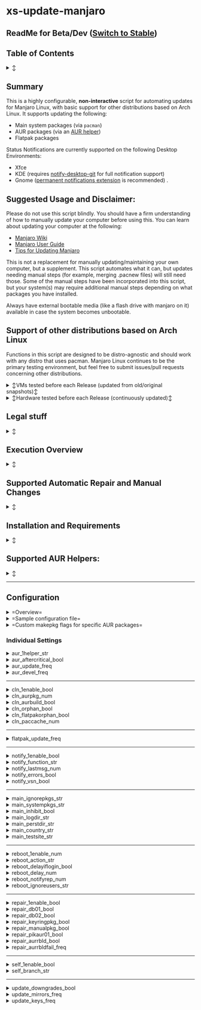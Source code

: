# xs-update-manjaro

 ## ReadMe for Beta/Dev ([Switch to Stable](https://github.com/lectrode/xs-update-manjaro/tree/stable))

## Table of Contents
<details>
 <summary>↕</summary>

* [Summary](#summary "")
* [Suggested usage / Disclaimer](#suggested-usage-and-disclaimer "")
* [Execution Overview](#execution-overview "")
* [Supported Automatic Repair / Manual Changes](#supported-automatic-repair-and-manual-changes "")
* [Installation/Requirements](#installation-and-requirements "")
* [Supported AUR Helpers](#supported-aur-helpers "")
* [Configuration](#configuration "")
  * [=Sample Configuration=](#sample-config "")
  * [=Custom `makepkg` flags=](#custom-flags "")
  * [aur_1helper_str](#aur_1helper_str "")
  * [aur_aftercritical_bool](#aur_aftercritical_bool "")
  * [aur_update_freq](#aur_update_freq "")
  * [aur_devel_freq](#aur_devel_freq "")
  * [cln_1enable_bool](#cln_1enable_bool "")
  * [cln_aurpkg_num](#cln_aurpkg_num "")
  * [cln_aurbuild_bool](#cln_aurbuild_bool "")
  * [cln_orphan_bool](#cln_orphan_bool "")
  * [cln_flatpakorphan_bool](#cln_flatpakorphan_bool "")
  * [cln_paccache_num](#cln_paccache_num "")
  * [flatpak_update_freq](#flatpak_update_freq "")
  * [notify_1enable_bool](#notify_1enable_bool "")
  * [notify_function_str](#notify_function_str "")
  * [notify_lastmsg_num](#notify_lastmsg_num "")
  * [notify_errors_bool](#notify_errors_bool "")
  * [notify_vsn_bool](#notify_vsn_bool "")
  * [main_ignorepkgs_str](#main_ignorepkgs_str "")
  * [main_systempkgs_str](#main_systempkgs_str "")
  * [main_inhibit_bool](#main_inhibit_bool "")
  * [main_logdir_str](#main_logdir_str "")
  * [main_perstdir_str](#main_perstdir_str "")
  * [main_country_str](#main_country_str "")
  * [main_testsite_str](#main_testsite_str "")
  * [reboot_1enable_num](#reboot_1enable_num "")
  * [reboot_action_str](#reboot_action_str "")
  * [reboot_delayiflogin_bool](#reboot_delayiflogin_bool "")
  * [reboot_delay_num](#reboot_delay_num "")
  * [reboot_notifyrep_num](#reboot_notifyrep_num "")
  * [reboot_ignoreusers_str](#reboot_ignoreusers_str "")
  * [repair_1enable_bool](#repair_1enable_bool "")
  * [repair_db01_bool](#repair_db01_bool "")
  * [repair_db02_bool](#repair_db02_bool "")
  * [repair_keyringpkg_bool](#repair_keyringpkg_bool "")
  * [repair_manualpkg_bool](#repair_manualpkg_bool "")
  * [repair_pikaur01_bool](#repair_pikaur01_bool "")
  * [repair_aurrbld_bool](#repair_aurrbld_bool "")
  * [repair_aurrbldfail_freq](#repair_aurrbldfail_freq "")
  * [self_1enable_bool](#self_1enable_bool "")
  * [self_branch_str](#self_branch_str "")
  * [update_downgrades_bool](#update_downgrades_bool "")
  * [update_mirrors_freq](#update_mirrors_freq "")
  * [update_keys_freq](#update_keys_freq "")
</details>

## Summary

This is a highly configurable, **non-interactive** script for automating updates for Manjaro Linux, with basic support for other distributions based on Arch Linux. It supports updating the following:
* Main system packages (via `pacman`)
* AUR packages (via an [AUR helper](#supported-aur-helpers ""))
* Flatpak packages

Status Notifications are currently supported on the following Desktop Environments:
* Xfce
* KDE (requires [notify-desktop-git](https://aur.archlinux.org/packages/notify-desktop-git) for full notification support)
* Gnome ([permanent notifications extension](https://extensions.gnome.org/extension/41/permanent-notifications/ "") is recommended)
.

## Suggested Usage and Disclaimer:
Please do not use this script blindly. You should have a firm understanding of how to manually update your computer before using this. 
You can learn about updating your computer at the following:
* [Manjaro Wiki](https://wiki.manjaro.org/index.php?title=Main_Page#Software_Management_.2F_Applications)
* [Manjaro User Guide](https://manjaro.org/support/userguide/)
* [Tips for Updating Manjaro](https://forum.manjaro.org/t/root-tip-update-manjaro-the-smart-way/30979)

This is not a replacement for manually updating/maintaining your own computer, but a supplement. This script automates what it can, but updates needing manual steps (for example, merging .pacnew files) will still need those.
Some of the manual steps have been incorporated into this script, but your system(s) may require additional manual steps depending on what packages you have installed.

Always have external bootable media (like a flash drive with manjaro on it) available in case the system becomes unbootable.

## Support of other distributions based on Arch Linux

Functions in this script are designed to be distro-agnostic and should work with any distro that uses pacman. Manjaro Linux continues to be the primary testing environment, but feel free to submit issues/pull requests concerning other distributions.

<details>
<summary>↕VMs tested before each Release (updated from old/original snapshots)↕</summary>

<table>
  <tr><td>Distro</td><td>Desktop</td><td>Arch</td><td>Snapshot Date/Version</td></tr>
  <tr><td><a href="https://manjaro.org/">Manjaro Linux</a></td><td><a href="https://manjaro.org/downloads/official/xfce">Xfce</a></td><td>x86_64</td><td><code>17.1.7</code> <code>18.0</code> <code>18.1.0</code> <code>2021/06/08</code></tr></tr>
  <tr><td><a href="https://manjaro.org/">Manjaro Linux</a></td><td><a href="https://manjaro.org/downloads/official/kde">KDE</a></td><td>x86_64</td><td><code>20.0-rc3</code> <code>2020/10/11</code></tr></tr>
  <tr><td><a href="https://manjaro.org/">Manjaro Linux</a></td><td><a href="https://manjaro.org/downloads/official/gnome">Gnome</a></td><td>x86_64</td><td><code>2021/03/21</code></tr></tr>
  <tr><td><a href="https://archlinux.org">Arch Linux</a></td><td>Xfce</td><td>x86_64</td><td><code>2022/02/04</code></tr></tr>
  <tr><td><a href="https://endeavouros.com">EndeavourOS</a></td><td>Xfce</td><td>x86_64</td><td><code>2021/08/30</code></tr></tr>
  <tr><td><a href="https://garudalinux.org">Garuda Linux</a></td><td>Xfce</td><td>x86_64</td><td><code>2021/08/09</code></tr></tr>
</table>
</details>

<details>
<summary>↕Hardware tested before each Release (continuously updated)↕</summary>

<table>
  <tr><td>Hardware</td><td>Distro</td><td>Desktop</td><td>Arch</td><td>Fresh install version/date</td></tr>
  <tr><td>AMD Ryzen 3500u (thinkpad laptop)</td><td><a href="https://manjaro.org/">Manjaro Linux</a></td><td><a href="https://manjaro.org/downloads/official/xfce">Xfce</a></td><td>x86_64</td><td><code>2021/11/26</code></tr></tr>
  <tr><td>Intel core i7-3770 + Nvidia gtx 970 (dell tower)</td><td><a href="https://manjaro.org/">Manjaro Linux</a></td><td><a href="https://manjaro.org/downloads/official/xfce">Xfce</a></td><td>x86_64</td><td><code>2018/10/28</code></tr></tr>
  <tr><td>Pinephone <a href="https://wiki.pine64.org/wiki/PinePhone_v1.2b">v1.2b</a></td><td><a href="https://manjaro.org/">Manjaro Linux</a></td><td><a href="https://manjaro.org/downloads/arm/pinephone/arm8-pinephone-phosh">Phosh</a></td><td>arm</td><td><code>beta 23</code></tr></tr>
</table>
</details>


## Legal stuff
<details>
<summary>↕</summary>

This is licensed under [Apache 2.0](https://opensource.org/licenses/Apache-2.0)
* TL/DR (as I understand it): You can modify, redistribute, or include in sold products as long as you include the license. You lose this right if you start throwing around litigation. No warranty or guarantee is included or implied. **Use at your own risk**.
<details>
<summary>= Expand for License details =</summary>

   Copyright 2016-2023 Steven Hoff (aka "lectrode")

   Licensed under the Apache License, Version 2.0 (the "License");
   you may not use this file except in compliance with the License.
   You may obtain a copy of the License at

     http://www.apache.org/licenses/LICENSE-2.0

   Unless required by applicable law or agreed to in writing, software
   distributed under the License is distributed on an "AS IS" BASIS,
   WITHOUT WARRANTIES OR CONDITIONS OF ANY KIND, either express or implied.
   See the License for the specific language governing permissions and
   limitations under the License.

</details>

</details>

## Execution Overview
<details>
<summary>↕</summary>

Overview of what the script does from start to finish. Some steps may be slightly out of order for readability.

### Initialization
<details>
 <summary>↕</summary>

* Define main functions
* Load Config
* Determine notification function (*config: [enable](#notify_1enable_bool ""), [manual selection](#notify_function_str "")*)
* Initialize logging (*config: [location](#main_logdir_str "")*)
* Load Persistent data (*config: [location](#main_perstdir_str "")*)
* Export Config and Persistent data files
* Perform checks:
  * Ensure only 1 instance is running
  * Wait up to 5 minutes for network connection
  * Check for script updates (*config: [enable](#self_1enable_bool ""), [branch](#self_branch_str "")*)
  * Wait up to 5 minutes for any already running instances of pacman/pikaur/apacman
  * Check for and remove db.lck
  * Check for and remove `/tmp/pikaur_build_deps.lock`
* Start background notification process
* Package cache cleanup (see [Cleanup Tasks](#cleanup-tasks "") for details)
</details>

### Update Official Repos
<details>
 <summary>↕</summary>

* Update mirrorlist (*config: [frequency](#update_mirrors_freq "")*)
  * `pacman-mirrors [--geoip || -c `[`$main_country_str`](#main_country_str "")`]`
  * Upon failure, falls back to `pacman-mirrors -g`

* Update package signature keys (*config: [frequency](#update_keys_freq "")*)
  * `pacman-key --refresh-keys`

* Pre-update system checks
  * Check if too old (does not support installs with `xproto`<=7.0.31-1)
  * Partial [cache cleanup](#cleanup-tasks "")
  * Check Free space

* Update repo databases
  * `pacman -Syy`
    * Repair upon detection of "error: GPGME error: No data" (*config: [enable](#repair_db02_bool "")*): 
      * delete package database files (normally stored in `/var/lib/pacman/sync`)
      * re-attempt `pacman -Syy`

* Update keyring packages
  * manual update if packages are older than 1.5 years (*config: [enable](#repair_keyringpkg_bool "")*)

* Download package updates
  * `pacman -Su[`[`u`](#update_downgrades_bool "")`]w --needed --noconfirm [--ignore `[`$main_ignorepkgs_str`](#main_ignorepkgs_str "")`]`
    * Upon dependency resolution issues, this will be re-attempted, but with 'd' and 'dd' parameters to skip dependency checks
    * This ensures that as many packages are downloaded as possible before making any major changes

* Apply manual package changes (*config: [enable](#repair_manualpkg_bool "")*)(see [this section](#supported-automatic-repair-and-manual-changes "") for details)
  * If `pacman`<5.2, switch to `pacman-static`
  * Required removal and/or replacement of known conflicting packages

* Update System packages
  * Installed repo packages that end with "-keyring"
  * Installed repo packages that end with "-system"
  * Packages specified in [`$main_systempkgs_str`](#main_systempkgs_str "")

* Check/fix package database errors (*config: [enable](#repair_db01_bool "")*)
  * For every package with errors:
    * search local caches and arch linux archive for package of installed version
      * if installed version not found, fall back to installing the latest version
    * create missing `files`/`desc`
    * reinstall with `pacman -[S|Udd] --noconfirm --overwrite=* packagename`
      * package dependencies are ignored if re-installing same version

* Update packages from Official Repos
  * `pacman -Syyu[`[`u`](#update_downgrades_bool "")`] --needed --noconfirm [--ignore `[`$main_ignorepkgs_str`](#main_ignorepkgs_str "")`]`
  * If this fails, AUR updates are skipped

</details>

### Update AUR packages
<details>
 <summary>↕</summary>

* AUR updates are skipped after critical system package updates if [aur_aftercritical_bool](#aur_aftercritical_bool "") is false

* Determine available AUR helpers (*config: [frequency](#aur_update_freq ""), [manual selection](#aur_1helper_str "")*)
  * Check if pikaur is functional (*config: [enable](#repair_pikaur01_bool "")*)

* If AUR helper available/enabled, detect and rebuild AUR packages that need it (*config: [enable](#repair_aurrbld_bool "")*)
  * If packages are still detected as needing a rebuild afterward, these packages are excluded from future attempts (*config: [number of days to exclude](#repair_aurrbldfail_freq "")*)

* If selected, update AUR packages with `pikaur`
  * Update AUR packages with [custom flags](#custom-makepkg-flags-for-specific-aur-packages "") specified
  * Update remaining AUR packages
    * `pikaur -Sau[`[`u`](#update_downgrades_bool "")`] [`[`--devel`](#aur_devel_freq "")`] --needed --noconfirm --noprogressbar [--ignore `[`$main_ignorepkgs_str`](#main_ignorepkgs_str "")`]`

* If selected, update AUR packages with `apacman`
  * `apacman -Su[`[`u`](#update_downgrades_bool "")`] --auronly --needed --noconfirm [--ignore `[`$main_ignorepkgs_str`](#main_ignorepkgs_str "")`]`

</details>

### Cleanup Tasks
<details>
 <summary>↕</summary>

* All cleanup operations (*config: [enable](#cln_1enable_bool "")*)

  * Remove orphan packages (*config: [enable](#cln_orphan_bool "")*)
    * mark keyring packages as explicitly installed if they would otherwise be removed
    * `pacman -Rnsc $(pacman -Qtdq) --noconfirm`

  * Package cache cleanup
    * Clean AUR package cache
      * ``paccache -rfqk`[`$cln_aurpkg_num`](#cln_aurpkg_num "") -c /var/cache/apacman/pkg`
      * ``paccache -rfqk`[`$cln_aurpkg_num`](#cln_aurpkg_num "") -c /var/cache/pikaur/pkg`
    * Clean AUR build cache (*config: [enable](#cln_aurbuild_bool "")*)
      * `rm -rf /var/cache/pikaur/aur_repos/*`
      * `rm -rf /var/cache/pikaur/build/*`
    * Clean pacman package cache
      * `paccache -rfqk`[`$cln_paccache_num`](#cln_paccache_num "")

</details>

### Update Flatpak
<details>
 <summary>↕</summary>

* Update `flatpak` packages (*config: [frequency](#flatpak_update_freq "")*)
  * `flatpak update -y`
* Remove `flatpak` orphan packages (*config: [enable](#cln_flatpakorphan_bool "")*)
  * `flatpak uninstall --unused -y`
</details>

### Final Actions
<details>
 <summary>↕</summary>

* Stop background notification process
* Determine final message
* Perform System Power Action (i.e. reboot) if required (*config: [enable](#reboot_1enable_num "")*)
  * Delay system power action if users are logged in (*config: [enable](#reboot_delayiflogin_bool ""), [ignore these users](#reboot_ignoreusers_str "")*)
    * Countdown to system power action (*config: [duration](#reboot_delay_num ""), [notification frequency](#reboot_notifyrep_num "")*)
  * `sync; [reboot|halt|poweroff] || systemctl --force [reboot|halt|poweroff] || systemctl --force --force [reboot|halt|poweroff]` (*config: [action](#reboot_action_str "")*)
* Final message if system power action not performed (*config: [duration](#notify_lastmsg_num "")*)
* Stop auto-update service and quit
</details>

----

</details>

## Supported Automatic Repair and Manual Changes
<details>
<summary>↕</summary>

 
Note: All current and future automatic repair and manual package changes can be [disabled in one setting](#repair_1enable_bool "")

### Automatic Repair
This script supports detecting and repairing the following potential issues:
* Package database errors [error 1](#repair_db01_bool "") | [error 2](#repair_db02_bool "")
* [Obsolete keyring packages](#repair_keyringpkg_bool "")
* [Non-functioning Pikaur](#repair_pikaur01_bool "")
* [AUR packages requiring rebuild after dependency update](#repair_aurrbld_bool "")


### Manual Package Changes
Every once in a while, updating Manjaro requires manual package changes to allow updates to succeed. This script [supports](#repair_manualpkg_bool "") automatically performing the following:
* Setup and use `pacman-static` if `pacman`<5.2

* Mark packages as explicitely installed:

<table>
  <tr><td><code>adapta-black-breath-theme</code><br />
          <code>adapta-black-maia-theme</code><br />
          <code>adapta-breath-theme</code><br />
          <code>adapta-gtk-theme</code><br />
          <code>adapta-maia-theme</code><br />
          <code>arc-themes-maia</code><br />
          <code>arc-themes-breath</code><br />
          <code>matcha-gtk-theme</code></td><td>left as orphans with <code>kvantum-manjaro</code>>=<a href="https://gitlab.manjaro.org/packages/community/themes/kvantum-manjaro/-/commit/5ef8e667cb56dd7a5d817f431d673cfe8a6adae1">0.13.5+1+g333aa00-1</a></td></tr>
  <tr><td><code>breath-wallpaper</code><br />
          <code>vertex-maia-icon-theme</code></td><td>left as orphans with <code>manjaro-xfce-settings</code>>=<a href="https://gitlab.manjaro.org/packages/community/xfce/manjaro-xfce-settings/-/commit/eaeac264cc5854dbcb57f34cc376433cfae52fc6">20200109-1</a></td></tr>
</table>

* Mark packages as dependency:

<table>
  <tr><td><code>phonon-qt4-gstreamer</code><br />
          <code>phonon-qt4-vlc</code><br />
          <code>phonon-qt4-mplayer-git</code></td><td>extras for <code>phonon-qt4</code><4.11.0<br />(qt4 support <a href="https://community.kde.org/Phonon/Releases/Core/4.11.0">dropped</a>, package removed from repos 2019/05)</td></tr>
</table>



* Package removal:
<table>
  <tr><td><code>amtk</code></td><td><=5.6.1-2</td><td>2023/09/28: <a href="https://gitlab.archlinux.org/archlinux/packaging/packages/libgedit-amtk/-/commit/a14c055b4aad2503da0b1b43b6d4353ef1ccaecf">replaced</a> with libgedit-amtk (<a href="https://bugs.archlinux.org/task/79851">revisit</a> later)</td></tr>
  <tr><td><code>gnome-shell-extension-desktop-icons-ng</code></td><td><=47-1</td><td>2022/12/16: <a href="https://gitlab.manjaro.org/-/snippets/825">replaced</a> with gnome-shell-extension-gtk4-desktop-icons-ng</td></tr>
  <tr><td><code>libxfce4ui-nocsd</code></td><td><=4.17.0-1</td><td>2022/12/23: <a href="https://github.com/Xfce-Classic/libxfce4ui-nocsd/issues/15">removed</a> from repos</td></tr>
  <tr><td><code>lib32-db</code></td><td><=5.3.28-5</td><td>2022/12/21: <a href="https://aur.archlinux.org/cgit/aur.git/commit/?h=lib32-db&id=a59ffdc29595db8ab0a683a374969ee79f76e231">moved</a> to aur</td></tr>
  <tr><td><code>glib2-static</code></td><td><=2.72.3-1</td><td>2022/09/07: merged into glib2</td></tr>
  <tr><td><code>wxgtk2</code></td><td><=3.0.5.1-3</td><td>2022/07/14: removed from arch repos</td></tr>
  <tr><td><code>manjaro-gdm-theme</code></td><td><=20210528-1</td><td>2022/04/23: removed from repos</td></tr>
  <tr><td><code>kvantum-theme-matchama</code></td><td><=20191118-1</td><td>2022/02/14: <a href="https://gitlab.manjaro.org/-/snippets/728">removed</a> from repos</td></tr>
  <tr><td><code>[lib32-]libcanberra-gstreamer</code></td><td><=0.30+2+gc0620e4-3</td><td>2021/06: merged into <code>lib32-/libcanberra-pulse</code></td></tr>
  <tr><td><code>python2-dbus</code></td><td><=1.2.16-3</td><td>2021/03: removed from <code>dbus-python</code></td></tr>
  <tr><td><code>knetattach</code></td><td><=5.20.5-1</td><td>2021/01/09: merged into <code>plasma-desktop</code></td></tr>
  <tr><td><code>ms-office-online</code></td><td><=20.1.0-1</td><td>2020/06: former default pkg moved to AUR</td></tr>
  <tr><td><code>libxxf86dga</code><br /><code>libdmx</code><br /><code>libxxf86misc</code></td>
    <td><=1.1.5-1<br /><=1.1.4-1<br /><=1.0.4-1</td><td>2019/12/20: <a href="https://archlinux.org/news/xorg-cleanup-requires-manual-intervention/">moved</a> to aur</td></tr>
  <tr><td><code>pyqt5-common</code></td><td><=5.13.2-1</td><td>2019/12: removed from repos</td></tr>
  <tr><td><code>ilmbase</code></td><td><=2.3.0-1</td><td>2019/10: merged into <code>openexr</code></td></tr>
  <tr><td><code>breeze-kde4</code><br /><code>oxygen-kde4</code><br /><code>sni-qt</code></td>
    <td><=5.13.4-1<br /><=5.13.4-1<br /><=0.2.6-5</td><td>2019/05: removed from repos</td></tr>
  <tr><td><code>libmagick</code></td><td><=7.0.8.41-1</td><td>2019/04/22: <a href="https://gitlab.archlinux.org/archlinux/packaging/packages/imagemagick/-/commit/fe4f50173223f581dff33492eed9d8c2b3a0c4bf">merged</a> into <code>imagemagick</code></td></tr>
  <tr><td><code>colord</code></td><td><=1.4.4-1</td><td>2019/??: conflicts with <code>libcolord</code></td></tr>
  <tr><td><code>[lib32-]gtk3-classic</code></td><td><=3.24.24-1</td><td>Xfce 18.0.4: replaced with <code>gtk3</code></td></tr>
  <tr><td><code>engrampa-thunar-plugin</code></td><td><=1.0-2</td><td>Xfce 17.1.10: removed from repos</td></tr>
</table>

* Package replacement:
<table>
  <tr><td><code>dbus-x11</code></td><td><=1.14.4-1</td><td>2022/12/16: <a href="https://gitlab.manjaro.org/-/snippets/824/raw/">dropped</a> in favor of <code>dbus</code></td></tr>
  <!--<tr><td><code>pipewire-media-session</code></td><td><=1:0.4.1-1</td><td>2022/05/10: replaced with <code>wireplumber</code></td></tr>-->
  <tr><td><code>qpdfview</code></td><td><=0.4.18-1</td><td>2022/04/01: former default pkg moved to AUR, replaced with <code>evince</code></td></tr>
  <tr><td><code>galculator-gtk2</code></td><td><=2.1.4-5</td><td>2021/11/13: replaced with <code>galculator</code></td></tr>
  <tr><td><code>manjaro-kde-settings-19.0</code>,<code>breath2-icon-themes</code>,<code>plasma5-themes-breath2</code></td><td><=20200426-1</td><td>2021/11: replaced with <code>manjaro-kde-settings</code>,<code>plasma5-themes-breath</code></td></tr>
  <tr><td><code>[lib32-]jack</code></td><td><=0.125.0-10</td><td>2021/07/26: replaced with <code>lib32-/jack2</code></td></tr>
  <tr><td><code>gksu-polkit</code></td><td><=0.0.3-2</td><td>2020/10: replaced with <code>zensu</code></td></tr>
</table>

* Transition packages that depend on `electron` to `electronXX` where required

* Install <a href="https://gitlab.archlinux.org/archlinux/packaging/packages/base-devel/-/commit/118335e68ec82861730cf576db6ddb3cb7efdd7f">new</a> <code>base-devel</code> metapackage if system had the (now defunct) group installed

----

</details>

## Installation and Requirements
<details>
<summary>↕</summary>

### Dependencies:

Required:
 * `coreutils`, `pacman`, `grep`, `iputils`

Optional:
<table>
  <tr><td><code>pacman-contrib</code></td><td>for package cache cleanup support (if packaged separately, i.e. Arch Linux)</td></tr>
  <tr><td><code>pacman-mirrors</code></td><td>for mirror update support</td></tr>
  <tr><td><a href="#supported-aur-helpers">AUR Helper</a></td><td>for AUR package support</td></tr>
  <tr><td><code>flatpak</code></td><td>for flatpak package support</td></tr>
  <tr><td>notification daemon</td><td>usually a part of the desktop environment; for notification support</td></tr>
  <tr><td><code>lsof</code></td><td>for more thorough detection of reboot needed on login</td></tr>
  <tr><td><a href="https://aur.archlinux.org/packages/notify-desktop-git"><code>notify-desktop</code></a></td><td>required for KDE notifications, optional alternative for Xfce, Gnome</td></tr>
  <tr><td><code>wget</code></td><td>if available, will use instead of <code>curl</code></td></tr>
</table>

### Installation

1) Move script files to these locations:
````
ElectrodeXS.png         -> /usr/share/pixmaps/
auto-update.sh          -> /usr/share/xs/
xs-autoupdate.service   -> /etc/systemd/system/
xs-updatehelper.desktop -> /etc/xdg/autostart/
````

2) Make sure `auto-update.sh` is allowed to execute as a program

3) Enable running the auto-update script at startup (optional):
  * `sudo systemctl enable xs-autoupdate`

4) You can manually run the script with the following:
  * `sudo systemctl start xs-autoupdate` (run silently as service)
  * `sudo /usr/share/xs/auto-update.sh` (watch logs)
  * `sudo /usr/share/xs/auto-update.sh nofork` (watch logs, do not fork to background)

----

</details>




## Supported AUR Helpers:
<details>
<summary>↕</summary>

If you want the script to automatically update packages from the AUR, it will need one of the following:

<details>
<summary>pikaur (recommended)</summary>

You can install [`pikaur`](https://github.com/actionless/pikaur) with another AUR helper, or install it directly with the following:
```
sudo pacman -S --needed base-devel git
git clone https://aur.archlinux.org/pikaur.git
cd pikaur
makepkg -fsri
```

Features:
* Actively developed/maintained
* Supports latest PKGBUILD format and AUR features
* Introduces the ability to pass [specific makepkg flags](#custom-makepkg-flags-for-specific-aur-packages "") to packages
* Supports [skipping devel packages](#aur_devel_freq "")

Drawbacks:
* Does not support automatically importing PGP keys
 * (workaround: pass `--skippgpcheck` [custom flag](#custom-flags "") to packages that need it)
</details>

<details>
<summary>apacman (deprecated)</summary>

You can install [`apacman`](https://github.com/oshazard/apacman) (deprecated) with the following:
````
git clone https://aur.archlinux.org/apacman.git
pushd apacman
makepkg -si --noconfirm
popd
rm -rf apacman
#Replace old apacman with my fork with some fixes (not currently maintained)
sudo wget "https://raw.githubusercontent.com/lectrode/apacman/master/apacman" -O "/usr/bin/apacman"
sudo chmod +x "/usr/bin/apacman"
````
Features:
* Automatically imports PGP keys for packages

Drawbacks:
* No longer maintained upstream
* Does not support newer AUR packages
* Cannot pass custom makepkg flags
* Support will be removed in future version of script
</details>
</details>

----

## Configuration
<details>
 <summary>=Overview=</summary>

* By default settings are located at `/etc/xs/auto-update.conf`
* Settings file is (re)generated on every run
* Older settings will be converted to preserve preferences
* True and False are 1 and 0 respectively

* Settings location can be changed by exporting `xs_autoupdate_conf` environment variable
   * This needs absolute path and filename
   * Warning: whichever file is specified will be overwritten whenever the script runs
</details>

<details>
<summary><a name="sample-config"></a>=Sample configuration file=</summary>

* NOTE: Blank line at end may be required for last line to be parsed
````
aur_1helper_str=auto
aur_aftercritical_bool=0
aur_update_freq=3
aur_devel_freq=6
cln_1enable_bool=1
cln_aurbuild_bool=0
cln_aurpkg_num=1
cln_flatpakorphan_bool=1
cln_orphan_bool=1
cln_paccache_num=1
flatpak_update_freq=3
main_country_str=Global,United_States
main_ignorepkgs_str=
main_logdir_str=/var/log/xs
main_perstdir_str=
main_systempkgs_str=
main_testsite_str=www.google.com
notify_1enable_bool=1
notify_errors_bool=1
notify_function_str=auto
notify_lastmsg_num=20
notify_vsn_bool=0
reboot_1enable_num=1
reboot_action_str=reboot
reboot_delayiflogin_bool=1
reboot_delay_num=120
reboot_ignoreusers_str=nobody lightdm sddm gdm
reboot_notifyrep_num=10
repair_db01_bool=1
repair_db02_bool=1
repair_manualpkg_bool=1
repair_pikaur01_bool=1
repair_aurrbld_bool=1
repair_aurrbldfail_freq=32
self_1enable_bool=1
self_branch_str=stable
update_downgrades_bool=1
update_keys_freq=30
update_mirrors_freq=1
zflag:dropbox,tor-browser=--skippgpcheck

````

</details>

<details>
<summary><a name="custom-flags"></a>=Custom makepkg flags for specific AUR packages=</summary>

* Requires pikaur
* You can add as many entries as you need
* All packages listed in one line will be updated at the same time
* Format: `zflag:package1,package2=--flag1,--flag2,--flag3`

</details>

### Individual Settings

<details>
 <summary><a name="aur_1helper_str"></a>aur_1helper_str</summary>

* Default: `auto`
* Specifies which AUR helper to use to update AUR packages
* Current valid values are: `auto`,`none`,`all`,`pikaur`,`apacman`
* `auto` will use an available AUR helper with the following preference: pikaur > apacman
* `all` will run every supported AUR helper found in this order: pikaur, apacman
* `none` will not use any AUR helper
</details>

<details>
 <summary><a name="aur_aftercritical_bool"></a>aur_aftercritical_bool</summary>

* Default: `0` (False)
* If set to false, script will skip AUR package updates after critical main system packages have been updated
* If set to true, script will proceed to update AUR packages, regardless of critical main package updates
</details>

<details>
<summary><a name="aur_update_freq"></a>aur_update_freq</summary>

* Default: `3`
* Every X days, update AUR packages (-1 disables all AUR updates, including devel)
</details>

<details>
<summary><a name="aur_devel_freq"></a>aur_devel_freq</summary>

* Default: `6`
* Every X days, update "devel" AUR packages (any package that ends in -git, -svn, etc) (-1 to disable)
* This setting only applies if AUR packages are updated with `pikaur`
</details>

----

<details>
<summary><a name="cln_1enable_bool"></a>cln_1enable_bool</summary>

* Default: `1` (True)
* If set to false, disables all cleanup steps
</details>

<details>
<summary><a name="cln_aurpkg_num"></a>cln_aurpkg_num</summary>

* Default: `1`
* Specifies the number of AUR (built) package versions to keep in cache
* If set to "-1" all AUR package versions will be kept
* pikaur cache:  `/var/cache/pikaur/pkg`
* apacman cache: `/var/cache/apacman/pkg`
</details>

<details>
<summary><a name="cln_aurbuild_bool"></a>cln_aurbuild_bool</summary>

* Default: `1` (True)
* If this is True, all AUR package build folders will be deleted when finished
</details>

<details>
<summary><a name="cln_orphan_bool"></a>cln_orphan_bool</summary>

* Default: `1` (True)
* If this is True, obsolete dependencies from main repos will be uninstalled
</details>

<details>
<summary><a name="cln_flatpakorphan_bool"></a>cln_flatpakorphan_bool</summary>

* Default: `1` (True)
* If this is True, obsolete flatpak dependencies will be uninstalled
</details>

<details>
<summary><a name="cln_paccache_num"></a>cln_paccache_num</summary>

* Default: `1`
* Specifies the number of repo package versions to keep in cache
* If set to "-1" all official package versions will be kept (cache is usually `/var/cache/pacman/pkg`)
</details>

----

<details>
<summary><a name="flatpak_update_freq"></a>flatpak_update_freq</summary>

 * Default: `3`
 * Every X days, check for Flatpak package updates (-1 to disable)
</details>

----

<details>
<summary><a name="notify_1enable_bool"></a>notify_1enable_bool</summary>

* Default: `1` (True)
* If true, enables status notifications to active users
</details>

<details>
<summary><a name="notify_function_str"></a>notify_function_str</summary>

* Default: `auto`
* Specifies which notification method to use
* Current valid values are: `auto`,`gdbus`,`desk`,`send`
  * `auto`: will automatically select the best method
  * `gdbus`: uses `gdbus` to create notifications (works on Xfce, Gnome)
  * `desk`: uses `notify-desktop` to create notifications (works on Xfce, KDE, and Gnome)
  * `send`: uses `notify-send` to create notifications (partial Xfce and KDE support - does not support replacing/dismissing existing notifications, which may result in notification spam)
* Note: if `desk` is specified (or if `auto` is specified and KDE is detected), and an AUR helper is configured, script will attempt to install [`notify-desktop-git`](https://aur.archlinux.org/packages/notify-desktop-git "") to provide this functionality
</details>

<details>
<summary><a name="notify_lastmsg_num"></a>notify_lastmsg_num</summary>

* Default: `20`
* Specifies how long (in seconds) the "System update finished" notification is visible before it expires.
* The "Kernel and/or drivers were updated" message does not expire, regardless of this setting
</details>

<details>
<summary><a name="notify_errors_bool"></a>notify_errors_bool</summary>

* Default: `1` (True)
* If true, script will state which tasks failed in the "System update finished" notification
</details>

<details>
<summary><a name="notify_vsn_bool"></a>notify_vsn_bool</summary>

* Default: `0` (False)
* If true, the version number of the script will be included in notifications
</details>

----

<details>
<summary><a name="main_ignorepkgs_str"></a>main_ignorepkgs_str</summary>

* Default: (blank)
* Packages to ignore, separated by spaces (these are in addition to those stored in pacman.conf)
</details>

<details>
<summary><a name="main_systempkgs_str"></a>main_systempkgs_str</summary>

* Default: (blank)
* Packages to update before any other packages (i.e. `archlinux-keyring`), separated by spaces
</details>

<details>
<summary><a name="main_inhibit_bool"></a>main_inhibit_bool</summary>

* Default: `1` (True)
* If true, script will inhibit accidental restart/shutdown/hibernate/suspend while the script is updating the system
* This can be manually overridden with one of the following methods:
  * WARNING: interupting a system update can result in a non-functoinal system! Use with caution!
  * Execute with elevated permissions, i.e. `sudo reboot`, or `sudo systemctl suspend`
  * Stop the script with `sudo pkill auto-update`
* NOTE: On KDE, while inhibited, selecting shutdown or restart results in a black screen (use different TTY to get back in)
</details>

<details>
<summary><a name="main_logdir_str"></a>main_logdir_str</summary>

* Default: `/var/log/xs`
* Defines the directory where the log will be output
</details>

<details>
<summary><a name="main_perstdir_str"></a>main_perstdir_str</summary>

* Default: (blank)
* Defines the directory where persistent timestamps are stored. If blank, uses main_logdir_str
</details>

<details>
<summary><a name="main_country_str"></a>main_country_str</summary>

* Default: (blank)
* If blank, `pacman-mirrors --geoip` is used
* Countries separated by commas from which to pull updates
* See output of `pacman-mirrors -l` for supported values
</details>

<details>
<summary><a name="main_testsite_str"></a>main_testsite_str</summary>

* Default: `www.google.com`
* Script checks if there is internet access by attempting to ping this address
* Can also be an IP address
</details>

----

<details>
<summary><a name="reboot_1enable_num"></a>reboot_1enable_num</summary>

 * Determines when script should perform "System Power Action" (see `reboot_action_str` below)
 * Default: `1`
 * -1: Disable in all cases
 *  0: Only if rebooting manually may not be possible (system may be in critical state after critical package update)
 *  1: Only after critical system packages have been updated
 *  2: Always reboot, regardless of any updates
</details>

<details>
<summary><a name="reboot_action_str"></a>reboot_action_str</summary>

 * This is the System Power Action the script should take when required
 * Default: `reboot`
 * `reboot`: System will be restarted
 * `halt`: System will be halted (shutdown, with hardware left running)
 * `poweroff`: System will be powered off (shutdown, with hardware powered off)
</details>

<details>
<summary><a name="reboot_delayiflogin_bool"></a>reboot_delayiflogin_bool</summary>

 * Default: `1` (True)
 * If true, the reboot will be delayed *only if* a user is logged in. If false, there will always be a delay
</details>

<details>
<summary><a name="reboot_delay_num"></a>reboot_delay_num</summary>

 * Default: `120`
 * Delay in seconds to wait before rebooting the computer
</details>

<details>
<summary><a name="reboot_notifyrep_num"></a>reboot_notifyrep_num</summary>

 * Default: `10`
 * Reboot notification is updated every X seconds
 * Works best if reboot_delay_num is evenly divisible by this
</details>

<details>
<summary><a name="reboot_ignoreusers_str"></a>reboot_ignoreusers_str</summary>

 * Default: `nobody lightdm sddm gdm`
 * List of users separated by spaces
 * These users will not trigger the reboot delay even if they are logged on
</details>

----

<details>
<summary><a name="repair_1enable_bool"></a>repair_1enable_bool</summary>

 * Default: `1` (True)
 * Enables/Disables all repair steps
 * NOTE: If either this, or the individual repair option is disabled, that repair will be ignored

</details>

<details>
<summary><a name="repair_db01_bool"></a>repair_db01_bool</summary>

 * Default: `1` (True)
 * If true, the script will detect and attempt to repair missing "desc"/"files" files in package database
 * NOTE: It repairs this by creating the missing files and re-installing the package(s) with `overwrite=*` specified
 * NOTE: in 3.9.8-rc1 and later, this will attempt to reinstall the local version before installing the latest

</details>

<details>
<summary><a name="repair_db02_bool"></a>repair_db02_bool</summary>

 * Default: `1` (True)
 * If true, the script will detect and attempt to redownload corrupt package database files
 * NOTE: It repairs this by removing existing package database files, then running 'pacman -Syy'

</details>

<details>
<summary><a name="repair_keyringpkg_bool"></a>repair_keyringpkg_bool</summary>

 * Default: `1` (True)
 * If true, the script will detect and attempt to repair outdated keyring packages

</details>

<details>
<summary><a name="repair_manualpkg_bool"></a>repair_manualpkg_bool</summary>

 * Default: `1` (True)
 * If true, script will check for and perform critical package changes required for continued updates
 * See [Automatic Repair](#supported-automatic-repair-and-manual-changes "") for specific package changes the script supports
</details>

<details>
<summary><a name="repair_pikaur01_bool"></a>repair_pikaur01_bool</summary>

 * Default: `1` (True)
 * If true, the script will attempt to re-install pikaur if it is not functioning
 * NOTE: Specifically needed if python is updated
</details>

<details>
<summary><a name="repair_aurrbld_bool"></a>repair_aurrbld_bool</summary>

 * Default: `1` (True)
 * If true, the script will attempt to rebuild AUR packages when needed (for example: if their dependencies were updated)
 * Depends on external tool: rebuild-detector (available in official repos)
</details>

<details>
<summary><a name="repair_aurrbldfail_freq"></a>repair_aurrbldfail_freq</summary>

 * Default: `32` (True)
 * After the script finishes attempting to rebuild packages that need it, any packages that still need to be rebuilt are excluded from future runs for this number of days
</details>

----

<details>
<summary><a name="self_1enable_bool"></a>self_1enable_bool</summary>

* Default: `1` (True)
* If true, script checks for updates for itself ("self-updates")
</details>

<details>
<summary><a name="self_branch_str"></a>self_branch_str</summary>

* Default: `stable`
* Script update branch (requires `self_1enable_bool` be True)
* Current valid values are: `stable`, `beta`
</details>

----

<details>
<summary><a name="update_downgrades_bool"></a>update_downgrades_bool</summary>

* Default: `1` (True)
* If true, allows pacman to downgrade packages if remote packages are a lesser version than installed
</details>

<details>
<summary><a name="update_mirrors_freq"></a>update_mirrors_freq</summary>

* Default: `0`
* Every X days, refreshes mirror list before checking for package updates (-1 to disable)
</details>

<details>
<summary><a name="update_keys_freq"></a>update_keys_freq</summary>

* Default: `30`
* Every X days, runs `pacman-key --refresh-keys` before checking for package updates (-1 to disable)
</details>



<br />
<br />
<br />
<br />
<br />
<br />
<br />
<br />
<br />
<br />
<br />
<br />
<br />
<br />
<br />
<br />
<br />
<br />
<br />
<br />
<br />
<br />
<br />
<br />
<br />
<br />
<br />
<br />
<br />
<br />
<br />
<br />
<br />
<br />
<br />
<br />
<br />
<br />
<br />
<br />
<br />
<br />
<br />
<br />
<br />
<br />
<br />
<br />
<br />
<br />
<br />
<br />
<br />
<br />
<br />



